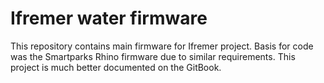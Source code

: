 # Ifremer water firmware
    
This repository contains main firmware for Ifremer project. Basis for code was the Smartparks Rhino firmware due to similar requirements.
This project is much better documented on the GitBook.
